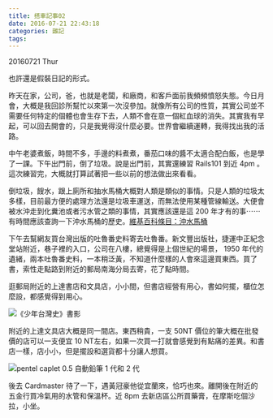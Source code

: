 ```yaml
---
title: 搭車記事02
date: 2016-07-21 22:43:18
categories: 雜記
tags:
---
```


20160721 Thur

也許還是假裝日記的形式。

昨天在家，公司，爸，也就是老闆，和廠商，和客戶面前我頻頻憤怒失態。今日月會，大概是我回診所幫忙以來第一次沒參加。就像所有公司的性質，其實公司並不需要任何特定的個體也會生存下去，人類不會在意一個紅血球的消失。其實我有早起，可以回去開會的，只是我覺得沒什麼必要。世界會繼續運轉，我得找出我的活路。

中午老婆煮飯，時間不多，手邊的料煮煮，番茄口味的醬不太適合配白飯，也是學了一課。下午出門前，倒了垃圾。說是出門前，其實還練習 Rails101 到近 4pm 。這次練習完，大概就打算試著把一些以前的想法做出來看看。

倒垃圾，餿水，跟上廁所和抽水馬桶大概對人類是類似的事情。只是人類的垃圾太多樣，目前最方便的處理方法還是垃圾車運送，而無法使用某種管線輸送。大便會被水沖走到化糞池或者污水管之類的事情，其實應該還是這 200 年才有的事⋯⋯有時間應該查詢一下沖水馬桶的歷史。[維基百科條目：沖水馬桶](https://zh.wikipedia.org/wiki/%E6%8A%BD%E6%B0%B4%E9%A6%AC%E6%A1%B6)

下午去幫網友買台灣出版的吐魯番史料寄去吐魯番。新文豐出版社，捷運中正紀念堂站附近，巷子裡的入口，公司在八樓，總覺得是上個世紀的場景， 1950 年代的遺緒，兩本吐魯番史料，一本稍泛黃，不知道什麼樣的人會來這邊買東西。買了書，索性走點路到附近的郵局南海分局去寄，花了點時間。

逛郵局附近的上達書店和文具店，小小間，但書店經營有用心，書如何擺，櫃位怎麼設，都感覺得到用心。

![《少年台灣史》書影](https://c3.staticflickr.com/9/8528/27836383594_9869b79432_z.jpg)

附近的上達文具店大概是同一間店。東西稍貴，一支 50NT 價位的筆大概在批發價的店可以一支便宜 10 NT左右，如果一次買一打就會感覺到有點痛的差異。和書店一樣，店小小，但是擺設和選貨都十分讓人想買。

![pentel caplet 0.5 自動鉛筆 1 代和 2 代](https://c6.staticflickr.com/9/8402/27836881813_4a5d45f619_z.jpg)

後去 Cardmaster 待了一下，遇黃冠豪他從宜蘭來，恰巧也來。離開後在附近的五金行買冷氣用的水管和保溫杯。近 8pm 去新店區公所買藥膏，在摩斯吃個沙拉，小坐。
